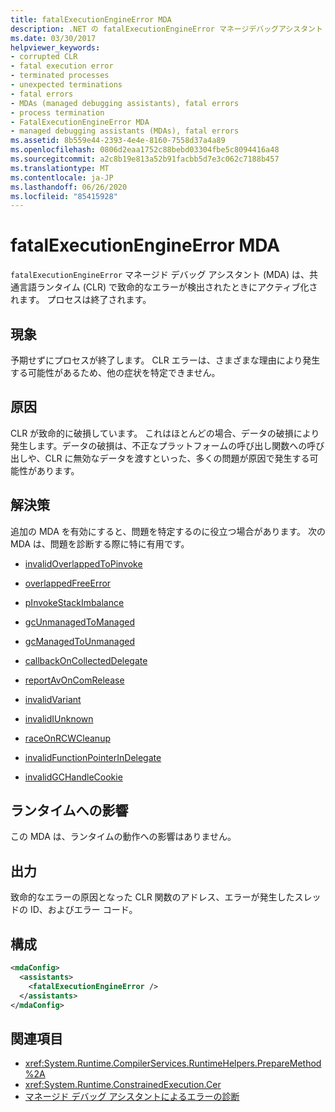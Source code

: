 ```yaml
---
title: fatalExecutionEngineError MDA
description: .NET の fatalExecutionEngineError マネージデバッグアシスタント (MDA) を確認します。これは、予期しないプロセスの終了によってアクティブになる可能性があります。
ms.date: 03/30/2017
helpviewer_keywords:
- corrupted CLR
- fatal execution error
- terminated processes
- unexpected terminations
- fatal errors
- MDAs (managed debugging assistants), fatal errors
- process termination
- FatalExecutionEngineError MDA
- managed debugging assistants (MDAs), fatal errors
ms.assetid: 8b559e44-2393-4e4e-8160-7558d37a4a89
ms.openlocfilehash: 0806d2eaa1752c88bebd03304fbe5c8094416a48
ms.sourcegitcommit: a2c8b19e813a52b91facbb5d7e3c062c7188b457
ms.translationtype: MT
ms.contentlocale: ja-JP
ms.lasthandoff: 06/26/2020
ms.locfileid: "85415928"
---
```

# <a name="fatalexecutionengineerror-mda"></a>fatalExecutionEngineError MDA
`fatalExecutionEngineError` マネージド デバッグ アシスタント (MDA) は、共通言語ランタイム (CLR) で致命的なエラーが検出されたときにアクティブ化されます。 プロセスは終了されます。  
  
## <a name="symptoms"></a>現象  
 予期せずにプロセスが終了します。 CLR エラーは、さまざまな理由により発生する可能性があるため、他の症状を特定できません。  
  
## <a name="cause"></a>原因  
 CLR が致命的に破損しています。 これはほとんどの場合、データの破損により発生します。データの破損は、不正なプラットフォームの呼び出し関数への呼び出しや、CLR に無効なデータを渡すといった、多くの問題が原因で発生する可能性があります。  
  
## <a name="resolution"></a>解決策  
 追加の MDA を有効にすると、問題を特定するのに役立つ場合があります。 次の MDA は、問題を診断する際に特に有用です。  
  
- [invalidOverlappedToPinvoke](invalidoverlappedtopinvoke-mda.md)  
  
- [overlappedFreeError](overlappedfreeerror-mda.md)  
  
- [pInvokeStackImbalance](pinvokestackimbalance-mda.md)  
  
- [gcUnmanagedToManaged](gcunmanagedtomanaged-mda.md)  
  
- [gcManagedToUnmanaged](gcmanagedtounmanaged-mda.md)  
  
- [callbackOnCollectedDelegate](callbackoncollecteddelegate-mda.md)  
  
- [reportAvOnComRelease](reportavoncomrelease-mda.md)  
  
- [invalidVariant](invalidvariant-mda.md)  
  
- [invalidIUnknown](invalidiunknown-mda.md)  
  
- [raceOnRCWCleanup](raceonrcwcleanup-mda.md)  
  
- [invalidFunctionPointerInDelegate](invalidfunctionpointerindelegate-mda.md)  
  
- [invalidGCHandleCookie](invalidgchandlecookie-mda.md)  
  
## <a name="effect-on-the-runtime"></a>ランタイムへの影響  
 この MDA は、ランタイムの動作への影響はありません。  
  
## <a name="output"></a>出力  
 致命的なエラーの原因となった CLR 関数のアドレス、エラーが発生したスレッドの ID、およびエラー コード。  
  
## <a name="configuration"></a>構成  
  
```xml  
<mdaConfig>  
  <assistants>  
    <fatalExecutionEngineError />  
  </assistants>  
</mdaConfig>  
```  
  
## <a name="see-also"></a>関連項目

- <xref:System.Runtime.CompilerServices.RuntimeHelpers.PrepareMethod%2A>
- <xref:System.Runtime.ConstrainedExecution.Cer>
- [マネージド デバッグ アシスタントによるエラーの診断](diagnosing-errors-with-managed-debugging-assistants.md)
